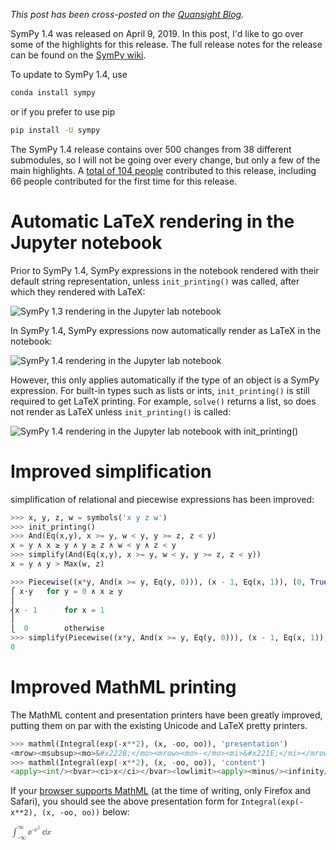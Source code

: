 *This post has been cross-posted on the [Quansight Blog](...).*

SymPy 1.4 was released on April 9, 2019. In this post, I'd like to go over
some of the highlights for this release. The full release notes for the
release can be found on the [SymPy
wiki](https://github.com/sympy/sympy/wiki/Release-Notes-for-1.4).

To update to SymPy 1.4, use

```bash
conda install sympy
```

or if you prefer to use pip

```bash
pip install -U sympy
```

The SymPy 1.4 release contains over 500 changes from 38 different submodules,
so I will not be going over every change, but only a few of the main
highlights. A [total of 104
people](https://github.com/sympy/sympy/wiki/Release-Notes-for-1.4#authors)
contributed to this release, including 66 people contributed for the first
time for this release.

# Automatic LaTeX rendering in the Jupyter notebook

Prior to SymPy 1.4, SymPy expressions in the notebook rendered with their
default string representation, unless `init_printing()` was called, after
which they rendered with LaTeX:

<img src="../../sympy-1.3-notebook.png" alt="SymPy 1.3 rendering in the Jupyter lab notebook">

In SymPy 1.4, SymPy expressions now automatically render as LaTeX in the notebook:

<img src="../../sympy-1.4-notebook.png" alt="SymPy 1.4 rendering in the Jupyter lab notebook">

However, this only applies automatically if the type of an object is a SymPy
expression. For built-in types such as lists or ints, `init_printing()` is
still required to get LaTeX printing. For example, `solve()` returns a list,
so does not render as LaTeX unless `init_printing()` is called:

<img src="../../sympy-1.4-notebook-2.png" alt="SymPy 1.4 rendering in the Jupyter lab notebook with init_printing()">


# Improved simplification

simplification of relational and piecewise expressions has been improved:

```py
>>> x, y, z, w = symbols('x y z w')
>>> init_printing()
>>> And(Eq(x,y), x >= y, w < y, y >= z, z < y)
x = y ∧ x ≥ y ∧ y ≥ z ∧ w < y ∧ z < y
>>> simplify(And(Eq(x,y), x >= y, w < y, y >= z, z < y))
x = y ∧ y > Max(w, z)
```

```py
>>> Piecewise((x*y, And(x >= y, Eq(y, 0))), (x - 1, Eq(x, 1)), (0, True))
⎧ x⋅y   for y = 0 ∧ x ≥ y
⎪
⎨x - 1      for x = 1
⎪
⎩  0        otherwise
>>> simplify(Piecewise((x*y, And(x >= y, Eq(y, 0))), (x - 1, Eq(x, 1)), (0, True)))
0
```

# Improved MathML printing

The MathML content and presentation printers have been greatly improved,
putting them on par with the existing Unicode and LaTeX pretty printers.

```py
>>> mathml(Integral(exp(-x**2), (x, -oo, oo)), 'presentation')
<mrow><msubsup><mo>&#x222B;</mo><mrow><mo>-</mo><mi>&#x221E;</mi></mrow><mi>&#x221E;</mi></msubsup><msup><mi>&ExponentialE;</mi><mrow><mo>-</mo><msup><mi>x</mi><mn>2</mn></msup></mrow></msup><mo>&dd;</mo><mi>x</mi></mrow>
>>> mathml(Integral(exp(-x**2), (x, -oo, oo)), 'content')
<apply><int/><bvar><ci>x</ci></bvar><lowlimit><apply><minus/><infinity/></apply></lowlimit><uplimit><infinity/></uplimit><apply><exp/><apply><minus/><apply><power/><ci>x</ci><cn>2</cn></apply></apply></apply></apply>
```

If your [browser supports MathML](https://caniuse.com/#feat=mathml) (at the
time of writing, only Firefox and Safari), you should see the above
presentation form for `Integral(exp(-x**2), (x, -oo, oo))` below:

<math style="display: block;"><mrow><msubsup><mo>&#x222B;</mo><mrow><mo>-</mo><mi>&#x221E;</mi></mrow><mi>&#x221E;</mi></msubsup><msup><mi>&ExponentialE;</mi><mrow><mo>-</mo><msup><mi>x</mi><mn>2</mn></msup></mrow></msup><mo>&dd;</mo><mi>x</mi></mrow></math>
